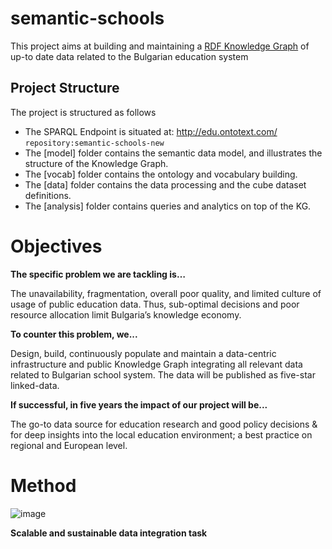 # semantic-schools

This project aims at building and maintaining a [RDF Knowledge Graph](https://www.ontotext.com/knowledgehub/fundamentals/what-is-a-knowledge-graph/) of up-to date data related to the Bulgarian education system 

## Project Structure 

The project is structured as follows 

* The SPARQL Endpoint is situated at: <http://edu.ontotext.com/> `repository:semantic-schools-new`
* The [model] folder contains the semantic data model, and illustrates the structure of the Knowledge Graph.
* The [vocab] folder contains the ontology and vocabulary building.
* The [data] folder contains the data processing and the cube dataset definitions.
* The [analysis] folder contains queries and analytics on top of the KG. 

# Objectives

<b>The specific problem we are tackling is…</b>

The unavailability, fragmentation, overall poor quality, and limited culture of usage of public
education data. Thus, sub-optimal decisions and poor resource allocation limit Bulgaria’s
knowledge economy.

<b>To counter this problem, we...</b>

Design, build, continuously populate and maintain a data-centric infrastructure and public
Knowledge Graph integrating all relevant data related to Bulgarian school system. The data will
be published as five-star linked-data.

<b>If successful, in five years the impact of our project will be...</b>

The go-to data source for education research and good policy decisions & for deep insights into
the local education environment; a best practice on regional and European level.

# Method

![image](https://user-images.githubusercontent.com/80645419/120837640-9d896100-c56f-11eb-8329-3b575182168d.png)

<b>Scalable and sustainable data integration task</b>

